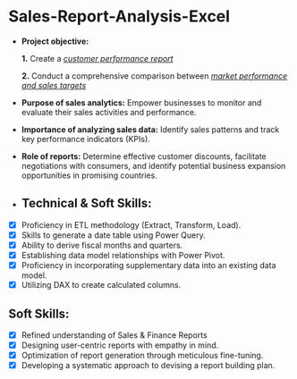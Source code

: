 # Sales-Report-Analysis-Excel




- **Project objective:** 

    **1.** Create a _[customer performance report](https://github.com/jibi22/Sales-Report-Analysis-Excel/blob/main/Customer%20Performance%20Report.pdf)_
  
    **2.** Conduct a comprehensive comparison between _[market performance and sales targets](https://github.com/jibi22/Sales-Report-Analysis-Excel/blob/main/Market%20Performace%20Vs%20Target.pdf)_
  

- **Purpose of sales analytics:** Empower businesses to monitor and evaluate their sales activities and performance.

- **Importance of analyzing sales data:** Identify sales patterns and track key performance indicators (KPIs).

- **Role of reports:** Determine effective customer discounts, facilitate negotiations with consumers, and identify potential business expansion opportunities in promising countries.

- ## Technical & Soft Skills:
- [x]	Proficiency in ETL methodology (Extract, Transform, Load).
- [x]	Skills to generate a date table using Power Query.
- [x]	Ability to derive fiscal months and quarters.
- [x]	Establishing data model relationships with Power Pivot.
- [x]	Proficiency in incorporating supplementary data into an existing data model.
- [x]	Utilizing DAX to create calculated columns.

## Soft Skills:
- [x]	Refined understanding of Sales & Finance Reports
- [x]	Designing user-centric reports with empathy in mind.
- [x]	Optimization of report generation through meticulous fine-tuning.
- [x]	Developing a systematic approach to devising a report building plan.
